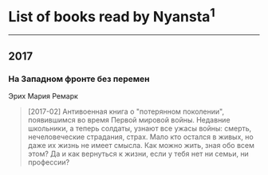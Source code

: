 # List of books read by Nyansta<sup>1</sup>
---

## 2017

### На Западном фронте без перемен
Эрих Мария Ремарк
> [2017-02] Антивоенная книга о "потерянном поколении", появившимся во время Первой мировой войны. Недавние школьники, а теперь солдаты, узнают все ужасы войны: смерть, нечеловеческие страдания, страх. Мало кто остался в живых, но даже их жизнь не имеет смысла. Как можно жить, зная обо всем этом? Да и как вернуться к жизни, если у тебя нет ни семьи, ни профессии?



